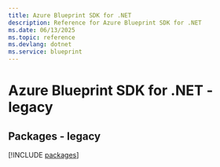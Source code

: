 ```yaml
---
title: Azure Blueprint SDK for .NET
description: Reference for Azure Blueprint SDK for .NET
ms.date: 06/13/2025
ms.topic: reference
ms.devlang: dotnet
ms.service: blueprint
---
```

# Azure Blueprint SDK for .NET - legacy
## Packages - legacy
[!INCLUDE [packages](blueprint-index.md)]